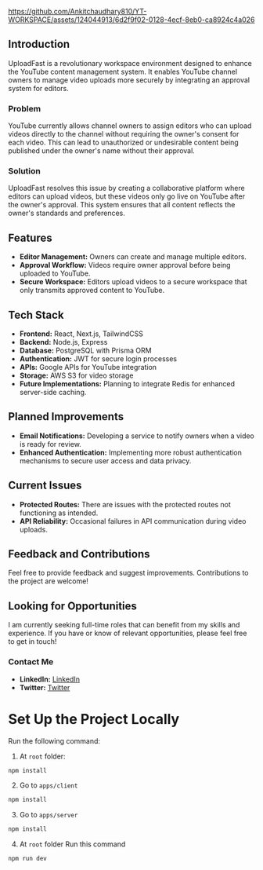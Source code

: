 


https://github.com/Ankitchaudhary810/YT-WORKSPACE/assets/124044913/6d2f9f02-0128-4ecf-8eb0-ca8924c4a026

## Introduction


UploadFast is a revolutionary workspace environment designed to enhance the YouTube content management system. It enables YouTube channel owners to manage video uploads more securely by integrating an approval system for editors.

### Problem

YouTube currently allows channel owners to assign editors who can upload videos directly to the channel without requiring the owner's consent for each video. This can lead to unauthorized or undesirable content being published under the owner's name without their approval.

### Solution

UploadFast resolves this issue by creating a collaborative platform where editors can upload videos, but these videos only go live on YouTube after the owner's approval. This system ensures that all content reflects the owner's standards and preferences.

## Features

- **Editor Management:** Owners can create and manage multiple editors.
- **Approval Workflow:** Videos require owner approval before being uploaded to YouTube.
- **Secure Workspace:** Editors upload videos to a secure workspace that only transmits approved content to YouTube.

## Tech Stack

- **Frontend:** React, Next.js, TailwindCSS
- **Backend:** Node.js, Express
- **Database:** PostgreSQL with Prisma ORM
- **Authentication:** JWT for secure login processes
- **APIs:** Google APIs for YouTube integration
- **Storage:** AWS S3 for video storage
- **Future Implementations:** Planning to integrate Redis for enhanced server-side caching.

## Planned Improvements

- **Email Notifications:** Developing a service to notify owners when a video is ready for review.
- **Enhanced Authentication:** Implementing more robust authentication mechanisms to secure user access and data privacy.

## Current Issues

- **Protected Routes:** There are issues with the protected routes not functioning as intended.
- **API Reliability:** Occasional failures in API communication during video uploads.

## Feedback and Contributions

Feel free to provide feedback and suggest improvements. Contributions to the project are welcome!

## Looking for Opportunities

I am currently seeking full-time roles that can benefit from my skills and experience. If you have or know of relevant opportunities, please feel free to get in touch!

### Contact Me

- **LinkedIn:** [LinkedIn](https://www.linkedin.com/in/ankit-chaudhary-a08ba1239/)
- **Twitter:** [Twitter](https://twitter.com/Ankit__tw)

# Set Up the Project Locally

Run the following command:

1. At `root` folder:

```sh
npm install
```

2. Go to `apps/client`

```sh
npm install
```

3. Go to `apps/server`

```sh
npm install
```

4. At `root` folder Run this command

```sh
npm run dev
```
